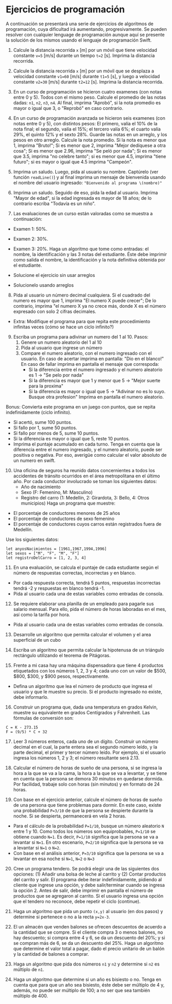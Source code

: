 # Ejercicios de programación
 
 A continuación se presentará una serie de ejercicios de algoritmos de programación, cuya dificultad irá aumentando, progresivamente. Se pueden resolver con cualquier lenguage de programación aunque aquí se presente la solución de los mismos usando el lenguaje de programación Swift.

1. Calcule la distancia recorrida `x` [m] por un móvil que tiene velocidad constante `v=5` [m/s] durante un tiempo `t=2` [s]. Imprima la distancia recorrida.

2. Calcule la distancia recorrida `x` [m] por un móvil que se desplaza a velocidad constante `v1=60` [m/s] durante `t1=5` [s], y luego a velocidad constante `v2=30` [m/s] durante `t2=12` [s]. Imprima la distancia recorrida.

3. En un curso de programación se hicieron cuatro examenes (con notas entre 0 y 5). Todos con el mismo peso. Calcule el promedio de las notas dadas: `n1`, `n2`, `n3`, `n4`. Al final, imprima "Aprobó", si la nota promedio es mayor o igual que 3, o "Reprobó" en caso contrario.

4. En un curso de programación avanzada se hicieron seis examenes (con notas entre 0 y 5), con distintos pesos: El primero, valía el 10% de la nota final; el segundo, valía el 15%; el tercero valía 6%; el cuarto valía 29%, el quinto 12% y el sexto 28%. Guarde las notas en un arreglo, y los pesos en otro arreglo. Calcule la nota promedio. Si la nota es menor que 1, imprima "Bruto!"; Si es menor que 2, imprima "Mejor dedíquese a otra cosa"; Si es menor que 2.96, imprima "Se peló por nada"; Si es menor que 3.5, imprima "no celebre tanto"; si es menor que 4.5, imprima "tiene futuro"; si es mayor o igual que 4.5 imprima "Campeón".

 5. Imprima un saludo. Luego, pida al usuario su nombre. Captúrelo (ver función `readLine()`) y al final imprima un mensaje de bienvenida usando el nombre del usuario ingresado: `"Bienvenido al programa \(nombre)"`
 
 6. Imprima un saludo. Seguido de eso, pida la edad al usuario. Imprima "Mayor de edad", si la edad ingresada es mayor de 18 años; de lo contrario escriba "Todavía es un niño".

7. Las evaluaciones de un curso están valoradas como se muestra a continuación:
  * Examen 1: 50%.
  * Examen 2: 30%.
  * Examen 3: 20%.
Haga un algoritmo que tome como entradas: el nombre, la identificación y las 3 notas del estudiante. Éste debe imprimir como salida el nombre, la identificación y la nota definitiva obtenida por el estudiante.

  * Solucione el ejercicio sin usar arreglos
  * Solucionelo usando arreglos

8. Pida al usuario un número decimal cualquiera. Si el cuadrado del numero es mayor que 1, imprima "El numero X puede crecer"; De lo contrario, imprima "el numero X ya no crece más, donde X es el número expresado con solo 2 cifras decimales.
  * Extra: Modifique el programa para que repita este procedimiento infinitas veces (cómo se hace un ciclo infinito?)

9. Escriba un programa para adivinar un numero del 1 al 10.
Pasos:
   1. Genere un numero aleatorio del 1 al 10
   2. Pida al usuario que ingrese un número
   3. Compare el numero aleatorio, con el numero ingresado con el usuario.
       En caso de acertar imprima en pantalla: "Dio en el blanco!"
       En caso de fallar imprima en pantalla el mensaje que correspoda:
        * Si la diferencia entre el numero ingresado y el numero aleatorio es 1 -> "Se pelo por nada"
        * Si la diferencia es mayor que 1 y menor que 5 -> "Mejor suerte para la proxima"
        * Si la diferencia es mayor o igual que 5 -> "Adivinar no es lo suyo. Busque otra profesion"
       Imprima en pantalla el numero aleatorio.

Bonus:
   Convierta este programa en un juego con puntos, que se repita indefinidamente (ciclo infinito).
   * Si acertó, sume 100 puntos.
   * Si fallo por 1, sume 50 puntos.
   * Si fallo por menos de 5, sume 10 puntos.
   * Si la diferencia es mayor o igual que 5, reste 10 puntos.
   * Imprima el puntaje acumulado en cada turno.
Tenga en cuenta que la diferencia entre el numero ingresado, y el numero aleatorio, puede ser positiva o negativa. Por eso, averigüe como calcular el valor absoluto de un numero en swift.

10. Una oficina de seguros ha reunido datos concernientes a todos los accidentes de tránsito ocurridos en el área metropolitana en el último año.
Por cada conductor involucrado se toman los siguientes datos:
    * Año de nacimiento
    * Sexo (F: Femenino, M: Masculino)
    * Registro del carro (1: Medellín, 2: Girardota, 3: Bello, 4: Otros municipios)
Haga un programa que muestre:
  * El porcentaje de conductores menores de 25 años
  * El porcentaje de conductores de sexo femenino
  * El porcentaje de conductores cuyos carros están registrados fuera de Medellín.

Use los siguientes datos:

```
let anyosNacimientos = [1961,1967,1994,1996]
let sexos = ["M", "F", "M", "F"]
let registroDelCarro = [1, 2, 3, 4]
```

11. En una evaluación, se calcula el puntaje de cada estudiante según el número de respuestas correctas, incorrectas y en blanco.
  * Por cada respuesta correcta, tendrá 5 puntos, respuestas incorrectas tendrá -2 y respuestas en blanco tendrá -1.
  * Pida al usuario cada una de estas variables como entradas de consola.

12. Se requiere elaborar una planilla de un empleado para pagarle sus salario mensual. Para ello, pida el número de horas laboradas en el mes, así como la tarifa por hora.
  * Pida al usuario cada una de estas variables como entradas de consola.

13. Desarrolle un algoritmo que permita calcular el volumen y el area superficial de un cubo

 14. Escriba un algoritmo que permita calcular la hipotenusa de un triángulo rectángulo utilizando el teorema de Pitágoras.
 
 15. Frente a mi casa hay una máquina dispensadora que tiene 4 productos etiquetados con los números 1, 2, 3 y 4; cada uno con un valor de $500, $800, $300, y $900 pesos, respectivamente.
   * Defina un algoritmo que lea el número de producto que ingresa el usuario y que le muestre su precio. Si el producto ingresado no existe, debe informarlo.

16. Construir un programa que, dada una temperatura en grados Kelvin, muestre su equivalente en grados Centígrados y Fahrenheit. Las fórmulas de conversión son:
```
C = K - 273.15
F = (9/5) * C + 32
```

17. Leer 3 números enteros, cada uno de un dígito. Construir un número decimal en el cual, la parte entera sea el segundo número leído, y la parte decimal, el primer y tercer número leído. Por ejemplo, si el usuario ingresa los números 1, 2 y 3; el número resultante será 2.13.

18. Calcular el número de horas de sueño de una persona, si se ingresa la hora a la que se va a la cama, la hora a la que se va a levantar, y se tiene en cuenta que la persona se demora 30 minutos en quedarse dormida. Por facilidad, trabaje solo con horas (sin minutos) y en formato de 24 horas.

19. Con base en el ejercicio anterior, calcule el número de horas de sueño de una persona que tiene problemas para dormir. En este caso, existe una probabilidad `P=3/10` de que la persona se despierte durante la noche. Si se despierta, permanecerá en vela 2 horas.
* Para el cálculo de la probabilidad `P=1/10`, busque un número aleatorio `N` entre 1 y 10. Como todos los números son equiprobables, `P=1/10` se obtiene cuando `N=1`. Es decir, `P=1/10` significa que la persona se va a levantar si `N=1`. En otro escenario, `P=2/10` significa que la persona se va a levantar si `N=1` o `N=2`.
* Con base en el análisis anterior, `P=3/10` significa que la persona se va a levantar en esa noche si `N=1`, `N=2` o  `N=3`

20. Cree un programa tendero. Se podrá elegir una de las siguientes dos opciones: (1) Añadir una bolsa de leche al carrito y (2) Contar productos del carrito y salir. El programa debe iterar indefinidamente, pidiendo al cliente que ingrese una opción, y debe salir/terminar cuando se ingresa la opción 2. Antes de salir, debe imprimir en pantalla el número de productos que se agregaron al carrito. Si el usuario ingresa una opción que el tendero no reconoce, debe repetir el ciclo (continue).

21. Haga un algoritmo que pida un punto `(x,y)` al usuario (en dos pasos) y determine si pertenece o no a la recta `y=2x-3`.

22. El un almacén que venden balones se ofrecen descuentos de acuerdo a la cantidad que se compre. Si el cliente compra 3 o menos balones, no hay descuento; si compra entre 4 y 6, se da un descuento del 20%; y si se compran más de 6, se da un descuento del 25%. Haga un algoritmo que determine el valor total a pagar, dado el precio unitario de un balón y la cantidad de balones a comprar.

23. Haga un algoritmo que pida dos números `n1` y `n2` y determine si `n2` es múltiplo de `n1`.

24. Haga un algoritmo que determine si un año es bisiesto o no. Tenga en cuenta que para que un año sea bisiesto, éste debe ser múltiplo de 4 y, además, no puede ser múltiplo de 100; a no ser que sea también múltiplo de 400.

